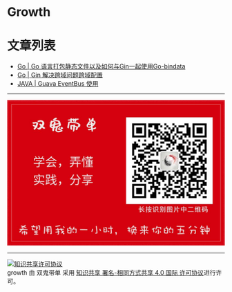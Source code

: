# Growth


# 文章列表

- [Go | Go 语言打包静态文件以及如何与Gin一起使用Go-bindata](./articles/go/Go%20语言打包静态文件以及如何与Gin一起使用Go-bindata.md)
- [Go | Gin 解决跨域问题跨域配置](./articles/go/Gin%20解决跨域问题跨域配置.md)
- [JAVA | Guava EventBus 使用](./articles/java/Guava%20EventBus%20使用.md)

---

![白色兔子公众号图片](./articles/red.jpg)

---

<a rel="license" href="http://creativecommons.org/licenses/by-sa/4.0/"><img alt="知识共享许可协议" style="border-width:0" src="https://i.creativecommons.org/l/by-sa/4.0/88x31.png" /></a><br /><span xmlns:dct="http://purl.org/dc/terms/" property="dct:title">growth</span> 由 <span xmlns:cc="http://creativecommons.org/ns#" property="cc:attributionName">双鬼带单</span> 采用 <a rel="license" href="http://creativecommons.org/licenses/by-sa/4.0/">知识共享 署名-相同方式共享 4.0 国际 许可协议</a>进行许可。
